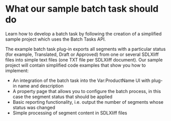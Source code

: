 What our sample batch task should do
============================

Learn how to develop a batch task by following the creation of a simplified sample project which uses the Batch Tasks API.

The example batch task plug-in exports all segments with a particular status (for example, Translated, Draft or Approved) from one or several SDLXliff files into simple text files (one TXT file per SDLXliff document). Our sample project will contain simplified code examples that show you how to implement:
* An integration of the batch task into the Var:ProductName UI with plug-in name and description
* A property page that allows you to configure the batch process, in this case the segment status that should be applied
* Basic reporting functionality, i.e. output the number of segments whose status was changed
* Simple processing of segment content in SDLXliff files
